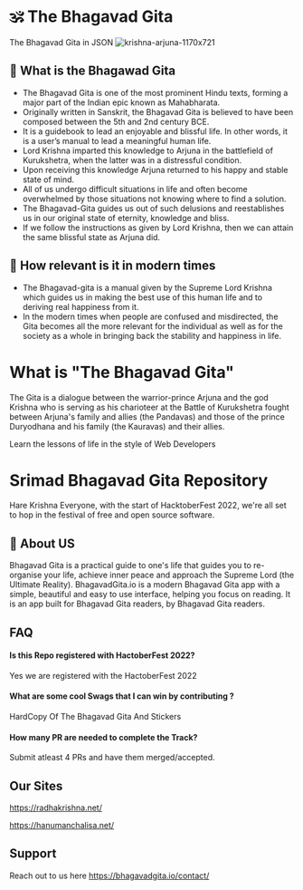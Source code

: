 
# 🕉️ The Bhagavad Gita
The Bhagavad Gita in JSON
![krishna-arjuna-1170x721](https://user-images.githubusercontent.com/62856848/194565916-2f0d5a4e-a038-4dcf-ba8d-1fd4f789a4a0.png)

## 🙏 What is the Bhagawad Gita
- The Bhagavad Gita is one of the most prominent Hindu texts, forming a major part of the Indian epic known as Mahabharata. 
- Originally written in Sanskrit, the Bhagavad Gita is believed to have been composed between the 5th and 2nd century BCE.
- It is a guidebook to lead an enjoyable and blissful life. In other words, it is a user’s manual to lead a meaningful human life.
- Lord Krishna imparted this knowledge to Arjuna in the battlefield of Kurukshetra, when the latter was in a distressful condition.
- Upon receiving this knowledge Arjuna returned to his happy and stable state of mind.
- All of us undergo difficult situations in life and often become overwhelmed by those situations not knowing where to find a solution.
- The Bhagavad-Gita guides us out of such delusions and reestablishes us in our original state of eternity, knowledge and bliss.
- If we follow the instructions as given by Lord Krishna, then we can attain the same blissful state as Arjuna did.

## 🌸 How relevant is it in modern times
- The Bhagavad-gita is a manual given by the Supreme Lord Krishna which guides us in making the best use of this human life and to deriving real happiness from it.
- In the modern times when people are confused and misdirected, the Gita becomes all the more relevant for the individual as well as for the society as a whole in bringing back the stability and happiness in life.




# What is "The Bhagavad Gita"
The Gita is a dialogue between the warrior-prince Arjuna and the god Krishna who is serving as his charioteer at the Battle of Kurukshetra fought between Arjuna's family and allies (the Pandavas) and those of the prince Duryodhana and his family (the Kauravas) and their allies.


Learn the lessons of life in the style of Web Developers


# Srimad Bhagavad Gita Repository 
Hare Krishna Everyone,
with the start of HacktoberFest 2022, we're all set to hop in the festival of free and open source software.



## 🚀 About US
Bhagavad Gita is a practical guide to one's life that guides you to re-organise your life, achieve inner peace and approach the Supreme Lord (the Ultimate Reality).
BhagavadGita.io is a modern Bhagavad Gita app with a simple, beautiful and easy to use interface, helping you focus on reading. It is an app built for Bhagavad Gita readers, by Bhagavad Gita readers.


## FAQ

#### Is this Repo registered with HactoberFest 2022?

Yes we are registered with the HactoberFest 2022

#### What are some cool Swags that I can win by contributing ?

 HardCopy Of The Bhagavad Gita And Stickers

#### How many PR are needed to complete the Track?
Submit atleast 4 PRs and have them merged/accepted.



## Our Sites 

https://radhakrishna.net/
 
https://hanumanchalisa.net/


## Support

 Reach out to us here 
 https://bhagavadgita.io/contact/


